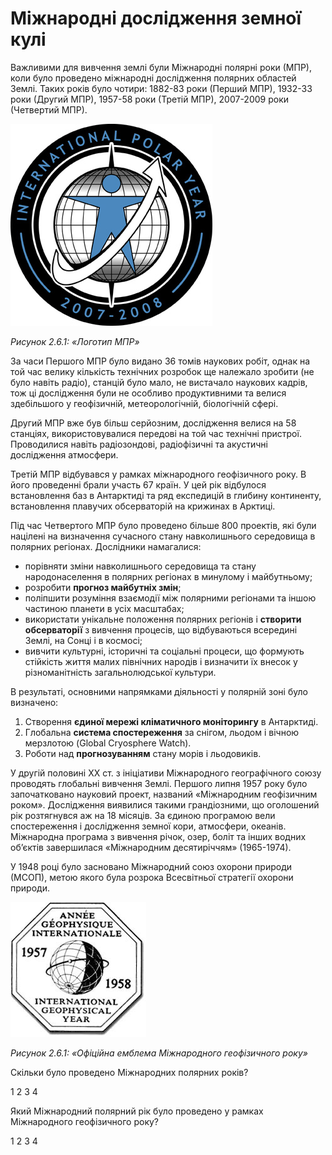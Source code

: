 # Міжнародні дослідження земної кулі

Важливими для вивчення землі були Міжнародні полярні роки (МПР), коли було проведено міжнародні дослідження полярних областей Землі. Таких років було чотири: 1882-83 роки (Перший МПР), 1932-33 роки (Другий МПР), 1957-58 роки (Третій МПР), 2007-2009 роки (Четвертий МПР). 

<div class="center">
<img src="IPY_logo.jpg" class="center"/>
<p><i>Рисунок 2.6.1: «Логотип МПР»</i></p>
</div>

За часи <span class="p1">Першого МПР</span> було видано 36 томів наукових робіт, однак на той час велику кількість технічних розробок ще належало зробити (не було навіть радіо), станцій було мало, не вистачало наукових кадрів, тож ці дослідження були не особливо продуктивними та велися здебільшого у геофізичній, метеорологічній, біологічній сфері. 

<span class="p1">Другий МПР</span> вже був більш серйозним, дослідження велися на 58 станціях, використовувалися передові на той час технічні пристрої. Проводилися навіть радіозондові, радіофізичні та акустичні дослідження атмосфери. 

<span class="p1" id="treti_mpr">Третій МПР</span> відбувався у рамках міжнародного геофізичного року. В його проведенні брали участь 67 країн. У цей рік відбулося встановлення баз в Антарктиді та ряд експедицій в глибину континенту, встановлення плавучих обсерваторій на крижинах в Арктиці. 

Під час <span class="p1">Четвертого МПР</span> було проведено більше 800 проектів, які були націлені на визначення сучасного стану навколишнього середовища в полярних регіонах. Дослідники намагалися:

* порівняти зміни навколишнього середовища та стану народонаселення в полярних регіонах в минулому і майбутньому; 
* розробити **прогноз майбутніх змін**; 
* поліпшити розуміння взаємодії між полярними регіонами та іншою частиною планети в усіх масштабах;
* використати унікальне положення полярних регіонів і **створити обсерваторії** з вивчення процесів, що відбуваються всередині Землі, на Сонці і в космосі; 
* вивчити культурні, історичні та соціальні процеси, що формують стійкість життя малих північних народів і визначити їх внесок у різноманітність загальнолюдської культури.

В результаті, <span class="p1">основними напрямками діяльності у полярній зоні</span> було визначено:
<ol>
<li>Створення <b>єдиної мережі кліматичного моніторингу</b> в Антарктиді.</li>
<li>Глобальна <b>система спостереження</b> за снігом, льодом і вічною мерзлотою (Global Cryosphere Watch).</li>
<li>Роботи над <b>прогнозуванням</b> стану морів і льодовиків.</li>
</ol>

У другій половині XX ст. з ініціативи Міжнародного географічного союзу проводять глобальні вивчення Землі. Першого липня 1957 року було  започатковано науковий проект, названий <span class="p1">«Міжнародним геофізичним роком»</span>. Дослідження виявилися такими грандіозними, що оголошений рік розтягнувся аж на 18 місяців. За єдиною програмою вели спостереження і дослідження земної кори, атмосфери, океанів. Міжнародна програма з вивчення річок, озер, боліт та інших водних об’єктів завершилася <span class="p1">«Міжнародним десятиріччям» (1965-1974)</span>. 

У 1948 році було засновано <span class="p1">Міжнародний союз охорони природи</span> (МСОП), метою якого була розрока Всесвітньої стратегії охорони природи. 

<div class="center">
<img src="Igylogo.jpg" class="center"/>
<p><i>Рисунок 2.6.1: «Офіційна емблема Міжнародного геофізичного року»</i></p>
</div>

<quiz correctLabel="correct" incorrectLabel="incorrect" checkLabel="check"> 
    <question>
        <p>Скільки було проведено Міжнародних полярних років?</p>
        <answer>1</answer>
        <answer>2</answer>
        <answer>3</answer>
        <answer correct>4</answer>
    </question>
    <question>
        <p>Який Міжнародний полярний рік було проведено у рамках Міжнародного геофізичного року?</p>
        <answer>1</answer>
        <answer>2</answer>
        <answer correct>3</answer>
        <answer>4</answer>
    </question>
</quiz>

